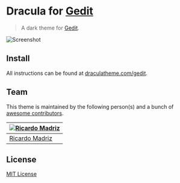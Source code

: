 # Dracula for [Gedit](https://wiki.gnome.org/Apps/Gedit)

> A dark theme for [Gedit](https://wiki.gnome.org/Apps/Gedit).

![Screenshot](https://draculatheme.com/assets/img/screenshots/gedit.png)

## Install

All instructions can be found at [draculatheme.com/gedit](https://draculatheme.com/gedit).

## Team

This theme is maintained by the following person(s) and a bunch of [awesome contributors](https://github.com/dracula/gedit/graphs/contributors).

[![Ricardo Madriz](https://avatars3.githubusercontent.com/u/8370058?v=3&s=96)](https://github.com/richin13) |
--- |
[Ricardo Madriz](https://github.com/richin13)|

## License

[MIT License](./LICENSE)
